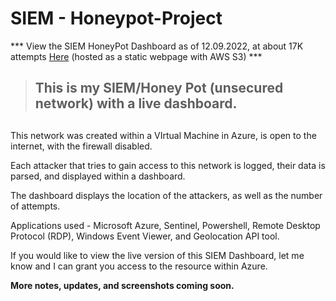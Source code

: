 # SIEM - Honeypot-Project
*** View the SIEM HoneyPot Dashboard as of 12.09.2022, at about 17K attempts [Here](https://siem-azure-honeypot.s3.amazonaws.com/SIEM-Azure-Honeypot-12.2022.png)
(hosted as a static webpage with AWS S3) ***

>  <h2> This is my SIEM/Honey Pot (unsecured network) with a live dashboard. <h2/>

This network was created within a VIrtual Machine in Azure, is open to the internet, with the firewall disabled.

Each attacker that tries to gain access to this network is logged, their data is parsed, and displayed within a dashboard.

The dashboard displays the location of the attackers, as well as the number of attempts.

Applications used - Microsoft Azure, Sentinel, Powershell, Remote Desktop Protocol (RDP), Windows Event Viewer, and Geolocation API tool.

If you would like to view the live version of this SIEM Dashboard, let me know and I can grant you access to the resource within Azure.

<b>More notes, updates, and screenshots coming soon. <b/>

